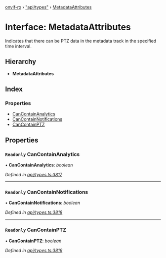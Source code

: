 [onvif-rx](../README.md) › ["api/types"](../modules/_api_types_.md) › [MetadataAttributes](_api_types_.metadataattributes.md)

# Interface: MetadataAttributes

Indicates that there can be PTZ data in the metadata track in the specified time interval.

## Hierarchy

* **MetadataAttributes**

## Index

### Properties

* [CanContainAnalytics](_api_types_.metadataattributes.md#readonly-cancontainanalytics)
* [CanContainNotifications](_api_types_.metadataattributes.md#readonly-cancontainnotifications)
* [CanContainPTZ](_api_types_.metadataattributes.md#readonly-cancontainptz)

## Properties

### `Readonly` CanContainAnalytics

• **CanContainAnalytics**: *boolean*

*Defined in [api/types.ts:3817](https://github.com/patrickmichalina/onvif-rx/blob/3e9b152/src/api/types.ts#L3817)*

___

### `Readonly` CanContainNotifications

• **CanContainNotifications**: *boolean*

*Defined in [api/types.ts:3818](https://github.com/patrickmichalina/onvif-rx/blob/3e9b152/src/api/types.ts#L3818)*

___

### `Readonly` CanContainPTZ

• **CanContainPTZ**: *boolean*

*Defined in [api/types.ts:3816](https://github.com/patrickmichalina/onvif-rx/blob/3e9b152/src/api/types.ts#L3816)*
